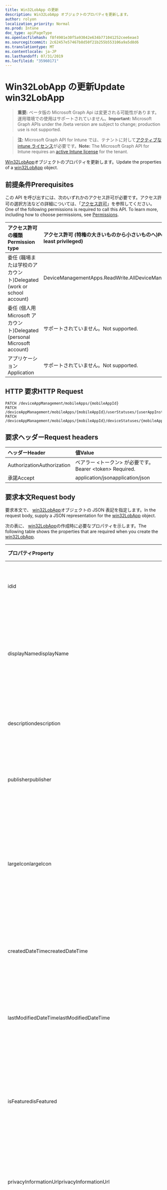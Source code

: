 ```yaml
---
title: Win32LobApp の更新
description: Win32LobApp オブジェクトのプロパティを更新します。
author: rolyon
localization_priority: Normal
ms.prod: Intune
doc_type: apiPageType
ms.openlocfilehash: f8f4901e30f5a93042e634b771041252cee6eae3
ms.sourcegitcommit: 2c62457e57467b8d50f21b255b553106a9a5d8d6
ms.translationtype: MT
ms.contentlocale: ja-JP
ms.lasthandoff: 07/31/2019
ms.locfileid: "35960171"
---
```

# <a name="update-win32lobapp"></a><span data-ttu-id="622ad-103">Win32LobApp の更新</span><span class="sxs-lookup"><span data-stu-id="622ad-103">Update win32LobApp</span></span>

> <span data-ttu-id="622ad-104">**重要:** ベータ版の Microsoft Graph Api は変更される可能性があります。運用環境での使用はサポートされていません。</span><span class="sxs-lookup"><span data-stu-id="622ad-104">**Important:** Microsoft Graph APIs under the /beta version are subject to change; production use is not supported.</span></span>

> <span data-ttu-id="622ad-105">**注:** Microsoft Graph API for Intune では、テナントに対して[アクティブな intune ライセンス](https://go.microsoft.com/fwlink/?linkid=839381)が必要です。</span><span class="sxs-lookup"><span data-stu-id="622ad-105">**Note:** The Microsoft Graph API for Intune requires an [active Intune license](https://go.microsoft.com/fwlink/?linkid=839381) for the tenant.</span></span>

<span data-ttu-id="622ad-106">[Win32LobApp](../resources/intune-apps-win32lobapp.md)オブジェクトのプロパティを更新します。</span><span class="sxs-lookup"><span data-stu-id="622ad-106">Update the properties of a [win32LobApp](../resources/intune-apps-win32lobapp.md) object.</span></span>

## <a name="prerequisites"></a><span data-ttu-id="622ad-107">前提条件</span><span class="sxs-lookup"><span data-stu-id="622ad-107">Prerequisites</span></span>
<span data-ttu-id="622ad-p101">この API を呼び出すには、次のいずれかのアクセス許可が必要です。アクセス許可の選択方法などの詳細については、「[アクセス許可](/graph/permissions-reference)」を参照してください。</span><span class="sxs-lookup"><span data-stu-id="622ad-p101">One of the following permissions is required to call this API. To learn more, including how to choose permissions, see [Permissions](/graph/permissions-reference).</span></span>

|<span data-ttu-id="622ad-110">アクセス許可の種類</span><span class="sxs-lookup"><span data-stu-id="622ad-110">Permission type</span></span>|<span data-ttu-id="622ad-111">アクセス許可 (特権の大きいものから小さいものへ)</span><span class="sxs-lookup"><span data-stu-id="622ad-111">Permissions (from most to least privileged)</span></span>|
|:---|:---|
|<span data-ttu-id="622ad-112">委任 (職場または学校のアカウント)</span><span class="sxs-lookup"><span data-stu-id="622ad-112">Delegated (work or school account)</span></span>|<span data-ttu-id="622ad-113">DeviceManagementApps.ReadWrite.All</span><span class="sxs-lookup"><span data-stu-id="622ad-113">DeviceManagementApps.ReadWrite.All</span></span>|
|<span data-ttu-id="622ad-114">委任 (個人用 Microsoft アカウント)</span><span class="sxs-lookup"><span data-stu-id="622ad-114">Delegated (personal Microsoft account)</span></span>|<span data-ttu-id="622ad-115">サポートされていません。</span><span class="sxs-lookup"><span data-stu-id="622ad-115">Not supported.</span></span>|
|<span data-ttu-id="622ad-116">アプリケーション</span><span class="sxs-lookup"><span data-stu-id="622ad-116">Application</span></span>|<span data-ttu-id="622ad-117">サポートされていません。</span><span class="sxs-lookup"><span data-stu-id="622ad-117">Not supported.</span></span>|

## <a name="http-request"></a><span data-ttu-id="622ad-118">HTTP 要求</span><span class="sxs-lookup"><span data-stu-id="622ad-118">HTTP Request</span></span>
<!-- {
  "blockType": "ignored"
}
-->
``` http
PATCH /deviceAppManagement/mobileApps/{mobileAppId}
PATCH /deviceAppManagement/mobileApps/{mobileAppId}/userStatuses/{userAppInstallStatusId}/app
PATCH /deviceAppManagement/mobileApps/{mobileAppId}/deviceStatuses/{mobileAppInstallStatusId}/app
```

## <a name="request-headers"></a><span data-ttu-id="622ad-119">要求ヘッダー</span><span class="sxs-lookup"><span data-stu-id="622ad-119">Request headers</span></span>
|<span data-ttu-id="622ad-120">ヘッダー</span><span class="sxs-lookup"><span data-stu-id="622ad-120">Header</span></span>|<span data-ttu-id="622ad-121">値</span><span class="sxs-lookup"><span data-stu-id="622ad-121">Value</span></span>|
|:---|:---|
|<span data-ttu-id="622ad-122">Authorization</span><span class="sxs-lookup"><span data-stu-id="622ad-122">Authorization</span></span>|<span data-ttu-id="622ad-123">ベアラー &lt;トークン&gt; が必要です。</span><span class="sxs-lookup"><span data-stu-id="622ad-123">Bearer &lt;token&gt; Required.</span></span>|
|<span data-ttu-id="622ad-124">承諾</span><span class="sxs-lookup"><span data-stu-id="622ad-124">Accept</span></span>|<span data-ttu-id="622ad-125">application/json</span><span class="sxs-lookup"><span data-stu-id="622ad-125">application/json</span></span>|

## <a name="request-body"></a><span data-ttu-id="622ad-126">要求本文</span><span class="sxs-lookup"><span data-stu-id="622ad-126">Request body</span></span>
<span data-ttu-id="622ad-127">要求本文で、 [win32LobApp](../resources/intune-apps-win32lobapp.md)オブジェクトの JSON 表記を指定します。</span><span class="sxs-lookup"><span data-stu-id="622ad-127">In the request body, supply a JSON representation for the [win32LobApp](../resources/intune-apps-win32lobapp.md) object.</span></span>

<span data-ttu-id="622ad-128">次の表に、 [win32LobApp](../resources/intune-apps-win32lobapp.md)の作成時に必要なプロパティを示します。</span><span class="sxs-lookup"><span data-stu-id="622ad-128">The following table shows the properties that are required when you create the [win32LobApp](../resources/intune-apps-win32lobapp.md).</span></span>

|<span data-ttu-id="622ad-129">プロパティ</span><span class="sxs-lookup"><span data-stu-id="622ad-129">Property</span></span>|<span data-ttu-id="622ad-130">型</span><span class="sxs-lookup"><span data-stu-id="622ad-130">Type</span></span>|<span data-ttu-id="622ad-131">説明</span><span class="sxs-lookup"><span data-stu-id="622ad-131">Description</span></span>|
|:---|:---|:---|
|<span data-ttu-id="622ad-132">id</span><span class="sxs-lookup"><span data-stu-id="622ad-132">id</span></span>|<span data-ttu-id="622ad-133">文字列</span><span class="sxs-lookup"><span data-stu-id="622ad-133">String</span></span>|<span data-ttu-id="622ad-134">エンティティのキー。</span><span class="sxs-lookup"><span data-stu-id="622ad-134">Key of the entity.</span></span> <span data-ttu-id="622ad-135">[mobileApp](../resources/intune-apps-mobileapp.md) から継承します</span><span class="sxs-lookup"><span data-stu-id="622ad-135">Inherited from [mobileApp](../resources/intune-apps-mobileapp.md)</span></span>|
|<span data-ttu-id="622ad-136">displayName</span><span class="sxs-lookup"><span data-stu-id="622ad-136">displayName</span></span>|<span data-ttu-id="622ad-137">文字列</span><span class="sxs-lookup"><span data-stu-id="622ad-137">String</span></span>|<span data-ttu-id="622ad-138">管理者が提供またはインポートしたアプリのタイトル。</span><span class="sxs-lookup"><span data-stu-id="622ad-138">The admin provided or imported title of the app.</span></span> <span data-ttu-id="622ad-139">[mobileApp](../resources/intune-apps-mobileapp.md) から継承します</span><span class="sxs-lookup"><span data-stu-id="622ad-139">Inherited from [mobileApp](../resources/intune-apps-mobileapp.md)</span></span>|
|<span data-ttu-id="622ad-140">description</span><span class="sxs-lookup"><span data-stu-id="622ad-140">description</span></span>|<span data-ttu-id="622ad-141">String</span><span class="sxs-lookup"><span data-stu-id="622ad-141">String</span></span>|<span data-ttu-id="622ad-142">アプリの説明。</span><span class="sxs-lookup"><span data-stu-id="622ad-142">The description of the app.</span></span> <span data-ttu-id="622ad-143">[mobileApp](../resources/intune-apps-mobileapp.md) から継承します</span><span class="sxs-lookup"><span data-stu-id="622ad-143">Inherited from [mobileApp](../resources/intune-apps-mobileapp.md)</span></span>|
|<span data-ttu-id="622ad-144">publisher</span><span class="sxs-lookup"><span data-stu-id="622ad-144">publisher</span></span>|<span data-ttu-id="622ad-145">String</span><span class="sxs-lookup"><span data-stu-id="622ad-145">String</span></span>|<span data-ttu-id="622ad-146">アプリの発行元。</span><span class="sxs-lookup"><span data-stu-id="622ad-146">The publisher of the app.</span></span> <span data-ttu-id="622ad-147">[mobileApp](../resources/intune-apps-mobileapp.md) から継承します</span><span class="sxs-lookup"><span data-stu-id="622ad-147">Inherited from [mobileApp](../resources/intune-apps-mobileapp.md)</span></span>|
|<span data-ttu-id="622ad-148">largeIcon</span><span class="sxs-lookup"><span data-stu-id="622ad-148">largeIcon</span></span>|[<span data-ttu-id="622ad-149">mimeContent</span><span class="sxs-lookup"><span data-stu-id="622ad-149">mimeContent</span></span>](../resources/intune-shared-mimecontent.md)|<span data-ttu-id="622ad-150">アプリの詳細に表示され、アイコンのアップロードに使用される大きいアイコン。</span><span class="sxs-lookup"><span data-stu-id="622ad-150">The large icon, to be displayed in the app details and used for upload of the icon.</span></span> <span data-ttu-id="622ad-151">[mobileApp](../resources/intune-apps-mobileapp.md) から継承します</span><span class="sxs-lookup"><span data-stu-id="622ad-151">Inherited from [mobileApp](../resources/intune-apps-mobileapp.md)</span></span>|
|<span data-ttu-id="622ad-152">createdDateTime</span><span class="sxs-lookup"><span data-stu-id="622ad-152">createdDateTime</span></span>|<span data-ttu-id="622ad-153">DateTimeOffset</span><span class="sxs-lookup"><span data-stu-id="622ad-153">DateTimeOffset</span></span>|<span data-ttu-id="622ad-154">アプリが作成された日時。</span><span class="sxs-lookup"><span data-stu-id="622ad-154">The date and time the app was created.</span></span> <span data-ttu-id="622ad-155">[mobileApp](../resources/intune-apps-mobileapp.md) から継承します</span><span class="sxs-lookup"><span data-stu-id="622ad-155">Inherited from [mobileApp](../resources/intune-apps-mobileapp.md)</span></span>|
|<span data-ttu-id="622ad-156">lastModifiedDateTime</span><span class="sxs-lookup"><span data-stu-id="622ad-156">lastModifiedDateTime</span></span>|<span data-ttu-id="622ad-157">DateTimeOffset</span><span class="sxs-lookup"><span data-stu-id="622ad-157">DateTimeOffset</span></span>|<span data-ttu-id="622ad-158">アプリが最後に変更された日時。</span><span class="sxs-lookup"><span data-stu-id="622ad-158">The date and time the app was last modified.</span></span> <span data-ttu-id="622ad-159">[mobileApp](../resources/intune-apps-mobileapp.md) から継承します</span><span class="sxs-lookup"><span data-stu-id="622ad-159">Inherited from [mobileApp](../resources/intune-apps-mobileapp.md)</span></span>|
|<span data-ttu-id="622ad-160">isFeatured</span><span class="sxs-lookup"><span data-stu-id="622ad-160">isFeatured</span></span>|<span data-ttu-id="622ad-161">Boolean</span><span class="sxs-lookup"><span data-stu-id="622ad-161">Boolean</span></span>|<span data-ttu-id="622ad-162">アプリが管理者のおすすめとしてマークされたかどうかを示す値。[mobileApp](../resources/intune-apps-mobileapp.md) から継承します</span><span class="sxs-lookup"><span data-stu-id="622ad-162">The value indicating whether the app is marked as featured by the admin. Inherited from [mobileApp](../resources/intune-apps-mobileapp.md)</span></span>|
|<span data-ttu-id="622ad-163">privacyInformationUrl</span><span class="sxs-lookup"><span data-stu-id="622ad-163">privacyInformationUrl</span></span>|<span data-ttu-id="622ad-164">String</span><span class="sxs-lookup"><span data-stu-id="622ad-164">String</span></span>|<span data-ttu-id="622ad-165">プライバシーに関する声明の URL。</span><span class="sxs-lookup"><span data-stu-id="622ad-165">The privacy statement Url.</span></span> <span data-ttu-id="622ad-166">[mobileApp](../resources/intune-apps-mobileapp.md) から継承します</span><span class="sxs-lookup"><span data-stu-id="622ad-166">Inherited from [mobileApp](../resources/intune-apps-mobileapp.md)</span></span>|
|<span data-ttu-id="622ad-167">informationUrl</span><span class="sxs-lookup"><span data-stu-id="622ad-167">informationUrl</span></span>|<span data-ttu-id="622ad-168">String</span><span class="sxs-lookup"><span data-stu-id="622ad-168">String</span></span>|<span data-ttu-id="622ad-169">詳細情報の URL。</span><span class="sxs-lookup"><span data-stu-id="622ad-169">The more information Url.</span></span> <span data-ttu-id="622ad-170">[mobileApp](../resources/intune-apps-mobileapp.md) から継承します</span><span class="sxs-lookup"><span data-stu-id="622ad-170">Inherited from [mobileApp](../resources/intune-apps-mobileapp.md)</span></span>|
|<span data-ttu-id="622ad-171">owner</span><span class="sxs-lookup"><span data-stu-id="622ad-171">owner</span></span>|<span data-ttu-id="622ad-172">String</span><span class="sxs-lookup"><span data-stu-id="622ad-172">String</span></span>|<span data-ttu-id="622ad-173">アプリの所有者。</span><span class="sxs-lookup"><span data-stu-id="622ad-173">The owner of the app.</span></span> <span data-ttu-id="622ad-174">[mobileApp](../resources/intune-apps-mobileapp.md) から継承します</span><span class="sxs-lookup"><span data-stu-id="622ad-174">Inherited from [mobileApp](../resources/intune-apps-mobileapp.md)</span></span>|
|<span data-ttu-id="622ad-175">developer</span><span class="sxs-lookup"><span data-stu-id="622ad-175">developer</span></span>|<span data-ttu-id="622ad-176">String</span><span class="sxs-lookup"><span data-stu-id="622ad-176">String</span></span>|<span data-ttu-id="622ad-177">アプリの開発者。</span><span class="sxs-lookup"><span data-stu-id="622ad-177">The developer of the app.</span></span> <span data-ttu-id="622ad-178">[mobileApp](../resources/intune-apps-mobileapp.md) から継承します</span><span class="sxs-lookup"><span data-stu-id="622ad-178">Inherited from [mobileApp](../resources/intune-apps-mobileapp.md)</span></span>|
|<span data-ttu-id="622ad-179">notes</span><span class="sxs-lookup"><span data-stu-id="622ad-179">notes</span></span>|<span data-ttu-id="622ad-180">String</span><span class="sxs-lookup"><span data-stu-id="622ad-180">String</span></span>|<span data-ttu-id="622ad-181">アプリ用のメモ。</span><span class="sxs-lookup"><span data-stu-id="622ad-181">Notes for the app.</span></span> <span data-ttu-id="622ad-182">[mobileApp](../resources/intune-apps-mobileapp.md) から継承します</span><span class="sxs-lookup"><span data-stu-id="622ad-182">Inherited from [mobileApp](../resources/intune-apps-mobileapp.md)</span></span>|
|<span data-ttu-id="622ad-183">uploadState</span><span class="sxs-lookup"><span data-stu-id="622ad-183">uploadState</span></span>|<span data-ttu-id="622ad-184">Int32</span><span class="sxs-lookup"><span data-stu-id="622ad-184">Int32</span></span>|<span data-ttu-id="622ad-185">アップロード状態。</span><span class="sxs-lookup"><span data-stu-id="622ad-185">The upload state.</span></span> <span data-ttu-id="622ad-186">[mobileApp](../resources/intune-apps-mobileapp.md) から継承します</span><span class="sxs-lookup"><span data-stu-id="622ad-186">Inherited from [mobileApp](../resources/intune-apps-mobileapp.md)</span></span>|
|<span data-ttu-id="622ad-187">publishingState</span><span class="sxs-lookup"><span data-stu-id="622ad-187">publishingState</span></span>|[<span data-ttu-id="622ad-188">mobileAppPublishingState</span><span class="sxs-lookup"><span data-stu-id="622ad-188">mobileAppPublishingState</span></span>](../resources/intune-apps-mobileapppublishingstate.md)|<span data-ttu-id="622ad-189">アプリの発行の状態。</span><span class="sxs-lookup"><span data-stu-id="622ad-189">The publishing state for the app.</span></span> <span data-ttu-id="622ad-190">アプリが発行されていない限り、アプリを割り当てることができません。</span><span class="sxs-lookup"><span data-stu-id="622ad-190">The app cannot be assigned unless the app is published.</span></span> <span data-ttu-id="622ad-191">[MobileApp](../resources/intune-apps-mobileapp.md)から継承されます。</span><span class="sxs-lookup"><span data-stu-id="622ad-191">Inherited from [mobileApp](../resources/intune-apps-mobileapp.md).</span></span> <span data-ttu-id="622ad-192">可能な値は、`notPublished`、`processing`、`published` です。</span><span class="sxs-lookup"><span data-stu-id="622ad-192">Possible values are: `notPublished`, `processing`, `published`.</span></span>|
|<span data-ttu-id="622ad-193">isAssigned</span><span class="sxs-lookup"><span data-stu-id="622ad-193">isAssigned</span></span>|<span data-ttu-id="622ad-194">Boolean</span><span class="sxs-lookup"><span data-stu-id="622ad-194">Boolean</span></span>|<span data-ttu-id="622ad-195">アプリが少なくとも1つのグループに割り当てられているかどうかを示す値。</span><span class="sxs-lookup"><span data-stu-id="622ad-195">The value indicating whether the app is assigned to at least one group.</span></span> <span data-ttu-id="622ad-196">[mobileApp](../resources/intune-apps-mobileapp.md) から継承します</span><span class="sxs-lookup"><span data-stu-id="622ad-196">Inherited from [mobileApp](../resources/intune-apps-mobileapp.md)</span></span>|
|<span data-ttu-id="622ad-197">roleScopeTagIds</span><span class="sxs-lookup"><span data-stu-id="622ad-197">roleScopeTagIds</span></span>|<span data-ttu-id="622ad-198">文字列コレクション</span><span class="sxs-lookup"><span data-stu-id="622ad-198">String collection</span></span>|<span data-ttu-id="622ad-199">このモバイルアプリの範囲タグ id のリスト。</span><span class="sxs-lookup"><span data-stu-id="622ad-199">List of scope tag ids for this mobile app.</span></span> <span data-ttu-id="622ad-200">[mobileApp](../resources/intune-apps-mobileapp.md) から継承します</span><span class="sxs-lookup"><span data-stu-id="622ad-200">Inherited from [mobileApp](../resources/intune-apps-mobileapp.md)</span></span>|
|<span data-ttu-id="622ad-201">dependentAppCount</span><span class="sxs-lookup"><span data-stu-id="622ad-201">dependentAppCount</span></span>|<span data-ttu-id="622ad-202">Int32</span><span class="sxs-lookup"><span data-stu-id="622ad-202">Int32</span></span>|<span data-ttu-id="622ad-203">子アプリが持つ依存関係の合計数。</span><span class="sxs-lookup"><span data-stu-id="622ad-203">The total number of dependencies the child app has.</span></span> <span data-ttu-id="622ad-204">[mobileApp](../resources/intune-apps-mobileapp.md) から継承します</span><span class="sxs-lookup"><span data-stu-id="622ad-204">Inherited from [mobileApp](../resources/intune-apps-mobileapp.md)</span></span>|
|<span data-ttu-id="622ad-205">committedContentVersion</span><span class="sxs-lookup"><span data-stu-id="622ad-205">committedContentVersion</span></span>|<span data-ttu-id="622ad-206">String</span><span class="sxs-lookup"><span data-stu-id="622ad-206">String</span></span>|<span data-ttu-id="622ad-207">内部にコミットされたコンテンツのバージョン。</span><span class="sxs-lookup"><span data-stu-id="622ad-207">The internal committed content version.</span></span> <span data-ttu-id="622ad-208">[mobileLobApp](../resources/intune-apps-mobilelobapp.md) から継承します</span><span class="sxs-lookup"><span data-stu-id="622ad-208">Inherited from [mobileLobApp](../resources/intune-apps-mobilelobapp.md)</span></span>|
|<span data-ttu-id="622ad-209">fileName</span><span class="sxs-lookup"><span data-stu-id="622ad-209">fileName</span></span>|<span data-ttu-id="622ad-210">String</span><span class="sxs-lookup"><span data-stu-id="622ad-210">String</span></span>|<span data-ttu-id="622ad-211">メインの LOB アプリケーションのファイル名。</span><span class="sxs-lookup"><span data-stu-id="622ad-211">The name of the main Lob application file.</span></span> <span data-ttu-id="622ad-212">[mobileLobApp](../resources/intune-apps-mobilelobapp.md) から継承します</span><span class="sxs-lookup"><span data-stu-id="622ad-212">Inherited from [mobileLobApp](../resources/intune-apps-mobilelobapp.md)</span></span>|
|<span data-ttu-id="622ad-213">size</span><span class="sxs-lookup"><span data-stu-id="622ad-213">size</span></span>|<span data-ttu-id="622ad-214">Int64</span><span class="sxs-lookup"><span data-stu-id="622ad-214">Int64</span></span>|<span data-ttu-id="622ad-215">アップロードされたすべてのファイルを含む合計サイズ。</span><span class="sxs-lookup"><span data-stu-id="622ad-215">The total size, including all uploaded files.</span></span> <span data-ttu-id="622ad-216">[mobileLobApp](../resources/intune-apps-mobilelobapp.md) から継承します</span><span class="sxs-lookup"><span data-stu-id="622ad-216">Inherited from [mobileLobApp](../resources/intune-apps-mobilelobapp.md)</span></span>|
|<span data-ttu-id="622ad-217">installCommandLine</span><span class="sxs-lookup"><span data-stu-id="622ad-217">installCommandLine</span></span>|<span data-ttu-id="622ad-218">String</span><span class="sxs-lookup"><span data-stu-id="622ad-218">String</span></span>|<span data-ttu-id="622ad-219">このアプリをインストールするためのコマンドライン</span><span class="sxs-lookup"><span data-stu-id="622ad-219">The command line to install this app</span></span>|
|<span data-ttu-id="622ad-220">アン Installcommandline</span><span class="sxs-lookup"><span data-stu-id="622ad-220">uninstallCommandLine</span></span>|<span data-ttu-id="622ad-221">String</span><span class="sxs-lookup"><span data-stu-id="622ad-221">String</span></span>|<span data-ttu-id="622ad-222">このアプリをアンインストールするためのコマンドライン</span><span class="sxs-lookup"><span data-stu-id="622ad-222">The command line to uninstall this app</span></span>|
|<span data-ttu-id="622ad-223">applicableArchitectures</span><span class="sxs-lookup"><span data-stu-id="622ad-223">applicableArchitectures</span></span>|[<span data-ttu-id="622ad-224">windowsArchitecture</span><span class="sxs-lookup"><span data-stu-id="622ad-224">windowsArchitecture</span></span>](../resources/intune-apps-windowsarchitecture.md)|<span data-ttu-id="622ad-225">このアプリを実行できる Windows アーキテクチャ。</span><span class="sxs-lookup"><span data-stu-id="622ad-225">The Windows architecture(s) for which this app can run on.</span></span> <span data-ttu-id="622ad-226">使用可能な値: `none`、`x86`、`x64`、`arm`、`neutral`、`arm64`。</span><span class="sxs-lookup"><span data-stu-id="622ad-226">Possible values are: `none`, `x86`, `x64`, `arm`, `neutral`, `arm64`.</span></span>|
|<span data-ttu-id="622ad-227">minimumSupportedOperatingSystem</span><span class="sxs-lookup"><span data-stu-id="622ad-227">minimumSupportedOperatingSystem</span></span>|[<span data-ttu-id="622ad-228">windowsMinimumOperatingSystem</span><span class="sxs-lookup"><span data-stu-id="622ad-228">windowsMinimumOperatingSystem</span></span>](../resources/intune-apps-windowsminimumoperatingsystem.md)|<span data-ttu-id="622ad-229">該当するオペレーティング システムの最小の値。</span><span class="sxs-lookup"><span data-stu-id="622ad-229">The value for the minimum applicable operating system.</span></span>|
|<span data-ttu-id="622ad-230">Minimumfreediskspace Inmb</span><span class="sxs-lookup"><span data-stu-id="622ad-230">minimumFreeDiskSpaceInMB</span></span>|<span data-ttu-id="622ad-231">Int32</span><span class="sxs-lookup"><span data-stu-id="622ad-231">Int32</span></span>|<span data-ttu-id="622ad-232">このアプリをインストールするのに必要な最小空きディスク領域の値。</span><span class="sxs-lookup"><span data-stu-id="622ad-232">The value for the minimum free disk space which is required to install this app.</span></span>|
|<span data-ttu-id="622ad-233">minimumMemoryInMB</span><span class="sxs-lookup"><span data-stu-id="622ad-233">minimumMemoryInMB</span></span>|<span data-ttu-id="622ad-234">Int32</span><span class="sxs-lookup"><span data-stu-id="622ad-234">Int32</span></span>|<span data-ttu-id="622ad-235">このアプリをインストールするのに必要な最小物理メモリの値。</span><span class="sxs-lookup"><span data-stu-id="622ad-235">The value for the minimum physical memory which is required to install this app.</span></span>|
|<span data-ttu-id="622ad-236">minimumNumberOfProcessors</span><span class="sxs-lookup"><span data-stu-id="622ad-236">minimumNumberOfProcessors</span></span>|<span data-ttu-id="622ad-237">Int32</span><span class="sxs-lookup"><span data-stu-id="622ad-237">Int32</span></span>|<span data-ttu-id="622ad-238">このアプリのインストールに必要なプロセッサの最小数の値。</span><span class="sxs-lookup"><span data-stu-id="622ad-238">The value for the minimum number of processors which is required to install this app.</span></span>|
|<span data-ttu-id="622ad-239">minimumCpuSpeedInMHz</span><span class="sxs-lookup"><span data-stu-id="622ad-239">minimumCpuSpeedInMHz</span></span>|<span data-ttu-id="622ad-240">Int32</span><span class="sxs-lookup"><span data-stu-id="622ad-240">Int32</span></span>|<span data-ttu-id="622ad-241">このアプリをインストールするのに必要な最小 CPU 速度の値。</span><span class="sxs-lookup"><span data-stu-id="622ad-241">The value for the minimum CPU speed which is required to install this app.</span></span>|
|<span data-ttu-id="622ad-242">detectionRules</span><span class="sxs-lookup"><span data-stu-id="622ad-242">detectionRules</span></span>|<span data-ttu-id="622ad-243">[win32LobAppDetection](../resources/intune-apps-win32lobappdetection.md)コレクション</span><span class="sxs-lookup"><span data-stu-id="622ad-243">[win32LobAppDetection](../resources/intune-apps-win32lobappdetection.md) collection</span></span>|<span data-ttu-id="622ad-244">Win32 基幹業務 (LoB) アプリを検出するための検出ルール。</span><span class="sxs-lookup"><span data-stu-id="622ad-244">The detection rules to detect Win32 Line of Business (LoB) app.</span></span>|
|<span data-ttu-id="622ad-245">requirementRules</span><span class="sxs-lookup"><span data-stu-id="622ad-245">requirementRules</span></span>|<span data-ttu-id="622ad-246">[win32LobAppRequirement](../resources/intune-apps-win32lobapprequirement.md)コレクション</span><span class="sxs-lookup"><span data-stu-id="622ad-246">[win32LobAppRequirement](../resources/intune-apps-win32lobapprequirement.md) collection</span></span>|<span data-ttu-id="622ad-247">Win32 基幹業務 (LoB) アプリを検出するための要件の規則。</span><span class="sxs-lookup"><span data-stu-id="622ad-247">The requirement rules to detect Win32 Line of Business (LoB) app.</span></span>|
|<span data-ttu-id="622ad-248">installExperience</span><span class="sxs-lookup"><span data-stu-id="622ad-248">installExperience</span></span>|[<span data-ttu-id="622ad-249">win32LobAppInstallExperience</span><span class="sxs-lookup"><span data-stu-id="622ad-249">win32LobAppInstallExperience</span></span>](../resources/intune-apps-win32lobappinstallexperience.md)|<span data-ttu-id="622ad-250">このアプリのインストール手順。</span><span class="sxs-lookup"><span data-stu-id="622ad-250">The install experience for this app.</span></span>|
|<span data-ttu-id="622ad-251">returnCodes</span><span class="sxs-lookup"><span data-stu-id="622ad-251">returnCodes</span></span>|<span data-ttu-id="622ad-252">[win32LobAppReturnCode](../resources/intune-apps-win32lobappreturncode.md)コレクション</span><span class="sxs-lookup"><span data-stu-id="622ad-252">[win32LobAppReturnCode](../resources/intune-apps-win32lobappreturncode.md) collection</span></span>|<span data-ttu-id="622ad-253">インストール後の動作のリターンコード。</span><span class="sxs-lookup"><span data-stu-id="622ad-253">The return codes for post installation behavior.</span></span>|
|<span data-ttu-id="622ad-254">msiInformation</span><span class="sxs-lookup"><span data-stu-id="622ad-254">msiInformation</span></span>|[<span data-ttu-id="622ad-255">win32LobAppMsiInformation</span><span class="sxs-lookup"><span data-stu-id="622ad-255">win32LobAppMsiInformation</span></span>](../resources/intune-apps-win32lobappmsiinformation.md)|<span data-ttu-id="622ad-256">この Win32 アプリが MSI アプリの場合、MSI の詳細。</span><span class="sxs-lookup"><span data-stu-id="622ad-256">The MSI details if this Win32 app is an MSI app.</span></span>|
|<span data-ttu-id="622ad-257">setupFilePath</span><span class="sxs-lookup"><span data-stu-id="622ad-257">setupFilePath</span></span>|<span data-ttu-id="622ad-258">String</span><span class="sxs-lookup"><span data-stu-id="622ad-258">String</span></span>|<span data-ttu-id="622ad-259">暗号化された Win32LobApp パッケージ内のセットアップファイルの相対パス。</span><span class="sxs-lookup"><span data-stu-id="622ad-259">The relative path of the setup file in the encrypted Win32LobApp package.</span></span>|



## <a name="response"></a><span data-ttu-id="622ad-260">応答</span><span class="sxs-lookup"><span data-stu-id="622ad-260">Response</span></span>
<span data-ttu-id="622ad-261">成功した場合、このメソッド`200 OK`は応答コードと、応答本文で更新された[win32LobApp](../resources/intune-apps-win32lobapp.md)オブジェクトを返します。</span><span class="sxs-lookup"><span data-stu-id="622ad-261">If successful, this method returns a `200 OK` response code and an updated [win32LobApp](../resources/intune-apps-win32lobapp.md) object in the response body.</span></span>

## <a name="example"></a><span data-ttu-id="622ad-262">例</span><span class="sxs-lookup"><span data-stu-id="622ad-262">Example</span></span>

### <a name="request"></a><span data-ttu-id="622ad-263">要求</span><span class="sxs-lookup"><span data-stu-id="622ad-263">Request</span></span>
<span data-ttu-id="622ad-264">以下は、要求の例です。</span><span class="sxs-lookup"><span data-stu-id="622ad-264">Here is an example of the request.</span></span>
``` http
PATCH https://graph.microsoft.com/beta/deviceAppManagement/mobileApps/{mobileAppId}
Content-type: application/json
Content-length: 2778

{
  "@odata.type": "#microsoft.graph.win32LobApp",
  "displayName": "Display Name value",
  "description": "Description value",
  "publisher": "Publisher value",
  "largeIcon": {
    "@odata.type": "microsoft.graph.mimeContent",
    "type": "Type value",
    "value": "dmFsdWU="
  },
  "isFeatured": true,
  "privacyInformationUrl": "https://example.com/privacyInformationUrl/",
  "informationUrl": "https://example.com/informationUrl/",
  "owner": "Owner value",
  "developer": "Developer value",
  "notes": "Notes value",
  "uploadState": 11,
  "publishingState": "processing",
  "isAssigned": true,
  "roleScopeTagIds": [
    "Role Scope Tag Ids value"
  ],
  "dependentAppCount": 1,
  "committedContentVersion": "Committed Content Version value",
  "fileName": "File Name value",
  "size": 4,
  "installCommandLine": "Install Command Line value",
  "uninstallCommandLine": "Uninstall Command Line value",
  "applicableArchitectures": "x86",
  "minimumSupportedOperatingSystem": {
    "@odata.type": "microsoft.graph.windowsMinimumOperatingSystem",
    "v8_0": true,
    "v8_1": true,
    "v10_0": true,
    "v10_1607": true,
    "v10_1703": true,
    "v10_1709": true,
    "v10_1803": true,
    "v10_1809": true,
    "v10_1903": true
  },
  "minimumFreeDiskSpaceInMB": 8,
  "minimumMemoryInMB": 1,
  "minimumNumberOfProcessors": 9,
  "minimumCpuSpeedInMHz": 4,
  "detectionRules": [
    {
      "@odata.type": "microsoft.graph.win32LobAppRegistryDetection",
      "check32BitOn64System": true,
      "keyPath": "Key Path value",
      "valueName": "Value Name value",
      "detectionType": "exists",
      "operator": "equal",
      "detectionValue": "Detection Value value"
    }
  ],
  "requirementRules": [
    {
      "@odata.type": "microsoft.graph.win32LobAppRegistryRequirement",
      "operator": "equal",
      "detectionValue": "Detection Value value",
      "check32BitOn64System": true,
      "keyPath": "Key Path value",
      "valueName": "Value Name value",
      "detectionType": "exists"
    }
  ],
  "installExperience": {
    "@odata.type": "microsoft.graph.win32LobAppInstallExperience",
    "runAsAccount": "user"
  },
  "returnCodes": [
    {
      "@odata.type": "microsoft.graph.win32LobAppReturnCode",
      "returnCode": 10,
      "type": "success"
    }
  ],
  "msiInformation": {
    "@odata.type": "microsoft.graph.win32LobAppMsiInformation",
    "productCode": "Product Code value",
    "productVersion": "Product Version value",
    "upgradeCode": "Upgrade Code value",
    "requiresReboot": true,
    "packageType": "perUser",
    "productName": "Product Name value",
    "publisher": "Publisher value"
  },
  "setupFilePath": "Setup File Path value"
}
```

### <a name="response"></a><span data-ttu-id="622ad-265">応答</span><span class="sxs-lookup"><span data-stu-id="622ad-265">Response</span></span>
<span data-ttu-id="622ad-p123">以下は、応答の例です。注:簡潔にするために、ここに示す応答オブジェクトは切り詰められている場合があります。すべてのプロパティは実際の呼び出しから返されます。</span><span class="sxs-lookup"><span data-stu-id="622ad-p123">Here is an example of the response. Note: The response object shown here may be truncated for brevity. All of the properties will be returned from an actual call.</span></span>
``` http
HTTP/1.1 200 OK
Content-Type: application/json
Content-Length: 2950

{
  "@odata.type": "#microsoft.graph.win32LobApp",
  "id": "9607b530-b530-9607-30b5-079630b50796",
  "displayName": "Display Name value",
  "description": "Description value",
  "publisher": "Publisher value",
  "largeIcon": {
    "@odata.type": "microsoft.graph.mimeContent",
    "type": "Type value",
    "value": "dmFsdWU="
  },
  "createdDateTime": "2017-01-01T00:02:43.5775965-08:00",
  "lastModifiedDateTime": "2017-01-01T00:00:35.1329464-08:00",
  "isFeatured": true,
  "privacyInformationUrl": "https://example.com/privacyInformationUrl/",
  "informationUrl": "https://example.com/informationUrl/",
  "owner": "Owner value",
  "developer": "Developer value",
  "notes": "Notes value",
  "uploadState": 11,
  "publishingState": "processing",
  "isAssigned": true,
  "roleScopeTagIds": [
    "Role Scope Tag Ids value"
  ],
  "dependentAppCount": 1,
  "committedContentVersion": "Committed Content Version value",
  "fileName": "File Name value",
  "size": 4,
  "installCommandLine": "Install Command Line value",
  "uninstallCommandLine": "Uninstall Command Line value",
  "applicableArchitectures": "x86",
  "minimumSupportedOperatingSystem": {
    "@odata.type": "microsoft.graph.windowsMinimumOperatingSystem",
    "v8_0": true,
    "v8_1": true,
    "v10_0": true,
    "v10_1607": true,
    "v10_1703": true,
    "v10_1709": true,
    "v10_1803": true,
    "v10_1809": true,
    "v10_1903": true
  },
  "minimumFreeDiskSpaceInMB": 8,
  "minimumMemoryInMB": 1,
  "minimumNumberOfProcessors": 9,
  "minimumCpuSpeedInMHz": 4,
  "detectionRules": [
    {
      "@odata.type": "microsoft.graph.win32LobAppRegistryDetection",
      "check32BitOn64System": true,
      "keyPath": "Key Path value",
      "valueName": "Value Name value",
      "detectionType": "exists",
      "operator": "equal",
      "detectionValue": "Detection Value value"
    }
  ],
  "requirementRules": [
    {
      "@odata.type": "microsoft.graph.win32LobAppRegistryRequirement",
      "operator": "equal",
      "detectionValue": "Detection Value value",
      "check32BitOn64System": true,
      "keyPath": "Key Path value",
      "valueName": "Value Name value",
      "detectionType": "exists"
    }
  ],
  "installExperience": {
    "@odata.type": "microsoft.graph.win32LobAppInstallExperience",
    "runAsAccount": "user"
  },
  "returnCodes": [
    {
      "@odata.type": "microsoft.graph.win32LobAppReturnCode",
      "returnCode": 10,
      "type": "success"
    }
  ],
  "msiInformation": {
    "@odata.type": "microsoft.graph.win32LobAppMsiInformation",
    "productCode": "Product Code value",
    "productVersion": "Product Version value",
    "upgradeCode": "Upgrade Code value",
    "requiresReboot": true,
    "packageType": "perUser",
    "productName": "Product Name value",
    "publisher": "Publisher value"
  },
  "setupFilePath": "Setup File Path value"
}
```





